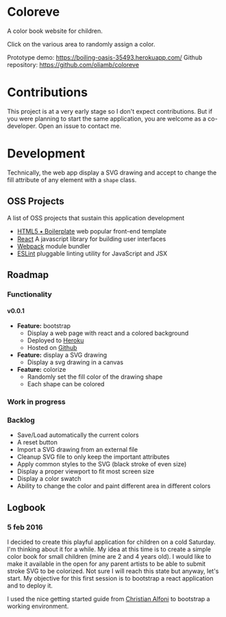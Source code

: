 # Coloreve

A color book website for children.

Click on the various area to randomly assign a color.

Prototype demo: https://boiling-oasis-35493.herokuapp.com/
Github repository: https://github.com/oliamb/coloreve


# Contributions

This project is at a very early stage so I don't expect contributions. But if you were planning to start the same application, you are welcome as a co-developer. Open an issue to contact me.

# Development

Technically, the web app display a SVG drawing and accept to change the fill
attribute of any element with a `shape` class.

## OSS Projects

A list of OSS projects that sustain this application development

- [HTML5 ⭑ Boilerplate](https://html5boilerplate.com/)
  web popular front-end template
- [React](https://facebook.github.io/react/)
  A javascript library for building user interfaces
- [Webpack](https://webpack.github.io/) module bundler
- [ESLint](http://eslint.org/) pluggable linting utility for JavaScript and JSX

## Roadmap

### Functionality

#### v0.0.1

- **Feature:** bootstrap
  - Display a web page with react and a colored background
  - Deployed to [Heroku](https://boiling-oasis-35493.herokuapp.com/)
  - Hosted on [Github](https://github.com/oliamb/coloreve)
- **Feature:** display a SVG drawing
  - Display a svg drawing in a canvas
- **Feature:** colorize
  - Randomly set the fill color of the drawing shape
  - Each shape can be colored

### Work in progress

### Backlog

- Save/Load automatically the current colors
- A reset button
- Import a SVG drawing from an external file
- Cleanup SVG file to only keep the important attributes
- Apply common styles to the SVG (black stroke of even size)
- Display a proper viewport to fit most screen size
- Display a color swatch
- Ability to change the color and paint different area in different colors


## Logbook

### 5 feb 2016

I decided to create this playful application for children on a cold Saturday.
I'm thinking about it for a while. My idea at this time is to create a simple
color book for small children (mine are 2 and 4 years old). I would like to
make it available in the open for any parent artists to be able to submit
stroke SVG to be colorized. Not sure I will reach this state but anyway, let's
start. My objective for this first session is to bootstrap a react application
and to deploy it.

I used the nice getting started guide from [Christian Alfoni](https://christianalfoni.github.io/react-webpack-cookbook/Getting-started.html) to bootstrap a
working environment.
